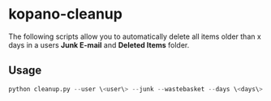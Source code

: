 kopano-cleanup
==============

The following scripts allow you to automatically delete all items older than x days in a users **Junk E-mail** and **Deleted Items** folder.

## Usage

```python
python cleanup.py --user \<user\> --junk --wastebasket --days \<days\>
```